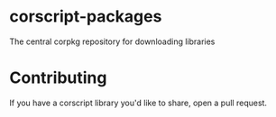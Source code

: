 # corscript-packages
The central corpkg repository for downloading libraries

# Contributing
If you have a corscript library you'd like to share, open a pull request.

